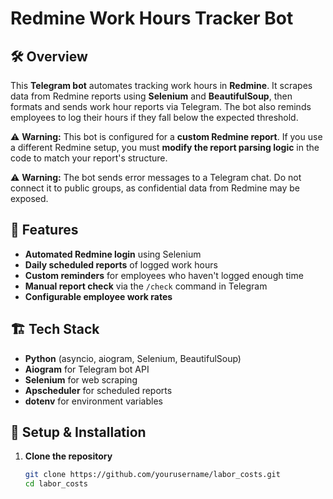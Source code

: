 # Redmine Work Hours Tracker Bot  

## 🛠 Overview  
This **Telegram bot** automates tracking work hours in **Redmine**. It scrapes data from Redmine reports using **Selenium** and **BeautifulSoup**, then formats and sends work hour reports via Telegram. The bot also reminds employees to log their hours if they fall below the expected threshold.  

⚠ **Warning:** This bot is configured for a **custom Redmine report**. If you use a different Redmine setup, you must **modify the report parsing logic** in the code to match your report's structure.  

⚠ **Warning:** The bot sends error messages to a Telegram chat. Do not connect it to public groups, as confidential data from Redmine may be exposed.

## 🚀 Features  
- **Automated Redmine login** using Selenium  
- **Daily scheduled reports** of logged work hours  
- **Custom reminders** for employees who haven't logged enough time  
- **Manual report check** via the `/check` command in Telegram  
- **Configurable employee work rates**  

## 🏗 Tech Stack  
- **Python** (asyncio, aiogram, Selenium, BeautifulSoup)  
- **Aiogram** for Telegram bot API  
- **Selenium** for web scraping  
- **Apscheduler** for scheduled reports  
- **dotenv** for environment variables  

## 📌 Setup & Installation  

1. **Clone the repository**  
   ```bash
   git clone https://github.com/yourusername/labor_costs.git
   cd labor_costs
